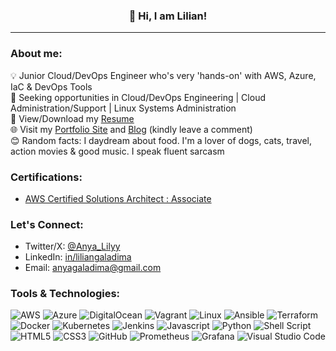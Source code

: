 ### <p align="center">👋 Hi, I am Lilian!</p>      
---  
<!-- I am a Cloud/DevOps Engineer with a major focus on Amazon Web Services and the occassional dabble with Azure and Digital Ocean. I have hands-on experience in the automation of cloud infrastructure and efficient optimization of deployments using IaC and CI/CD tools.   -->

### About me:   

💡  Junior Cloud/DevOps Engineer who's very 'hands-on' with AWS, Azure, IaC & DevOps Tools    
💼 Seeking opportunities in Cloud/DevOps Engineering | Cloud Administration/Support | Linux Systems Administration     
👋 View/Download my [Resume](https://docs.google.com/document/d/1Vb1uPhHcSU3XVQqmnRDQcl-vpeWmGqWy/edit?usp=sharing&ouid=101072601135069723028&rtpof=true&sd=true)  
🌐 Visit my [Portfolio Site](https://liliangaladima.netlify.app) and [Blog](http://liliangaladima.hashnode.dev/) (kindly leave a comment)  
😊 Random facts: I daydream about food. I'm a lover of dogs, cats, travel, action movies & good music. I speak fluent sarcasm  
<!-- 👋 Check out my [Blog](http://liliangaladima.hashnode.dev/) and kindly leave a comment  
🌱 Currently learning: Python, Cloud Technologies  -->

### Certifications:  

- [AWS Certified Solutions Architect : Associate](https://www.credly.com/badges/00172d00-c5f1-47cd-aee8-ff8f13e31081/public_url)  

### Let's Connect:  
- Twitter/X: [@Anya_Lilyy](http://twitter.com/Anya_Lilyy)  
- LinkedIn: [in/liliangaladima](http://www.linkedin.com/in/liliangaladima/)  
- Email: [anyagaladima@gmail.com](mailto:anyagaladima@gmail.com)  

### Tools & Technologies:  

![AWS](https://img.shields.io/badge/AWS-%23FF9900.svg?style=for-the-badge&logo=amazon-aws&logoColor=white)
![Azure](https://img.shields.io/badge/azure-%230072C6.svg?style=for-the-badge&logo=microsoftazure&logoColor=white)
![DigitalOcean](https://img.shields.io/badge/DigitalOcean-%230167ff.svg?style=for-the-badge&logo=digitalOcean&logoColor=white)
![Vagrant](https://img.shields.io/badge/vagrant-%231563FF.svg?style=for-the-badge&logo=vagrant&logoColor=white)
![Linux](https://img.shields.io/badge/Linux-FCC624?style=for-the-badge&logo=linux&logoColor=black)
![Ansible](https://img.shields.io/badge/ansible-%231A1918.svg?style=for-the-badge&logo=ansible&logoColor=white)
![Terraform](https://img.shields.io/badge/terraform-%235835CC.svg?style=for-the-badge&logo=terraform&logoColor=white)
![Docker](https://img.shields.io/badge/docker-%230db7ed.svg?style=for-the-badge&logo=docker&logoColor=white)
![Kubernetes](https://img.shields.io/badge/kubernetes-%23326ce5.svg?style=for-the-badge&logo=kubernetes&logoColor=white)
![Jenkins](https://img.shields.io/badge/jenkins-%232C5263.svg?style=for-the-badge&logo=jenkins&logoColor=white)
![Javascript](https://img.shields.io/badge/javascript-%23323330.svg?style=for-the-badge&logo=javascript&logoColor=%23F7DF1E)
![Python](https://img.shields.io/badge/python-3670A0?style=for-the-badge&logo=python&logoColor=ffdd54)
![Shell Script](https://img.shields.io/badge/shell_script-%23121011.svg?style=for-the-badge&logo=gnu-bash&logoColor=white)
![HTML5](https://img.shields.io/badge/html5-%23E34F26.svg?style=for-the-badge&logo=html5&logoColor=white)
![CSS3](https://img.shields.io/badge/css3-%231572B6.svg?style=for-the-badge&logo=css3&logoColor=white)
![GitHub](https://img.shields.io/badge/github-%23121011.svg?style=for-the-badge&logo=github&logoColor=white)
![Prometheus](https://img.shields.io/badge/Prometheus-E6522C?style=for-the-badge&logo=Prometheus&logoColor=white)
![Grafana](https://img.shields.io/badge/grafana-%23F46800.svg?style=for-the-badge&logo=grafana&logoColor=white)
![Visual Studio Code](https://img.shields.io/badge/Visual%20Studio%20Code-0078d7.svg?style=for-the-badge&logo=visual-studio-code&logoColor=white)

<!-- ![Github Stats](https://github-readme-stats.vercel.app/api?username=ludehsar&count_private=true&show_icons=true&include_all_commits=true)  
![Top Langs](https://github-readme-stats.vercel.app/api/top-langs/?username=ludehsar&hide=TeX&layout=compact)  

![Visitor Badge](https://visitor-badge.laobi.icu/badge?page_id=ludehsar.ludehsar)  
 -->
 
<!--
**Lily-G1/Lily-G1** is a ✨ _special_ ✨ repository because its `README.md` (this file) appears on your GitHub profile.

Here are some ideas to get you started:

- 🔭 I’m currently working on ...
- 👯 I’m looking to collaborate on ...
- 🤔 I’m looking for help with ...
- 💬 Ask me about ...
- 📫 How to reach me: ...

- ⚡ Fun fact: ...
-->
